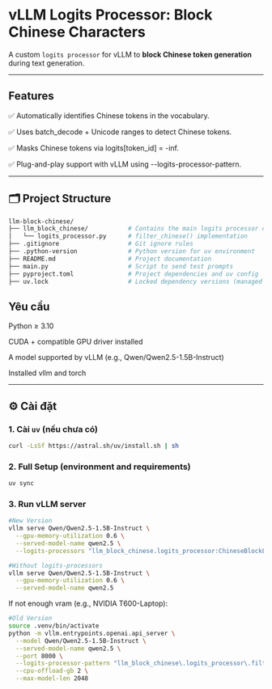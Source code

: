 #  vLLM Logits Processor: Block Chinese Characters

A custom `logits processor` for vLLM to **block Chinese token generation** during text generation.

---

##  Features

✅ Automatically identifies Chinese tokens in the vocabulary.

✅ Uses batch_decode + Unicode ranges to detect Chinese tokens.

✅ Masks Chinese tokens via logits[token_id] = -inf.

✅ Plug-and-play support with vLLM using --logits-processor-pattern.

---

## 🗂️ Project Structure
```bash
llm-block-chinese/
├── llm_block_chinese/           # Contains the main logits processor code
│   └── logits_processor.py      # filter_chinese() implementation
├── .gitignore                   # Git ignore rules
├── .python-version              # Python version for uv environment
├── README.md                    # Project documentation
├── main.py                      # Script to send test prompts
├── pyproject.toml               # Project dependencies and uv config
├── uv.lock                      # Locked dependency versions (managed by uv)

```

##  Yêu cầu

Python ≥ 3.10

CUDA + compatible GPU driver installed

A model supported by vLLM (e.g., Qwen/Qwen2.5-1.5B-Instruct)

Installed vllm and torch

---

## ⚙️ Cài đặt

### 1. Cài `uv` (nếu chưa có)

```bash
curl -LsSf https://astral.sh/uv/install.sh | sh
```

### 2. Full Setup (environment and requirements)

```bash
uv sync
```

### 3. Run vLLM server

```bash
#New Version
vllm serve Qwen/Qwen2.5-1.5B-Instruct \
  --gpu-memory-utilization 0.6 \
  --served-model-name qwen2.5 \
  --logits-processors "llm_block_chinese.logits_processor:ChineseBlockLogitsProcessor"
```

```bash
#Without logits-processors
vllm serve Qwen/Qwen2.5-1.5B-Instruct \
  --gpu-memory-utilization 0.6 \
  --served-model-name qwen2.5 
```

If not enough vram (e.g., NVIDIA T600-Laptop):
```bash
#Old Version
source .venv/bin/activate
python -m vllm.entrypoints.openai.api_server \
  --model Qwen/Qwen2.5-1.5B-Instruct \
  --served-model-name qwen2.5 \
  --port 8000 \
  --logits-processor-pattern "llm_block_chinese\.logits_processor\.filter_chinese" \
  --cpu-offload-gb 2 \
  --max-model-len 2048